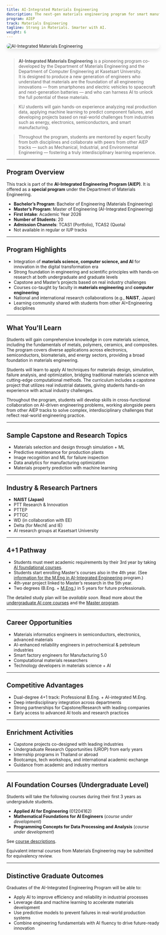 ```yaml
---
title: AI-Integrated Materials Engineering
description: The next-gen materials engineering program for smart manufacturing, semiconductors, and AI-powered innovation.
program: AIEP
track: Materials Engineering
tagline: Strong in Materials. Smarter with AI.
weight: 6
---
```


<img src="../../../img/banners/materials-hero-new.png"
     alt="AI-Integrated Materials Engineering"
     style="max-width: 100%; height: auto; margin: 0 0 2rem 0; border-radius: 1rem; box-shadow: 0 6px 12px rgba(0,0,0,0.1); display: block;" />

> **AI-Integrated Materials Engineering** is a pioneering program co-developed by the Department of Materials Engineering and the Department of Computer Engineering at Kasetsart University.  
> It is designed to produce a new generation of engineers who understand that materials are the foundation of all engineering innovations — from smartphones and electric vehicles to spacecraft and next-generation batteries — and who can harness AI to unlock the full potential of these materials.

> KU students will gain hands-on experience analyzing real production data, applying machine learning to predict component failures, and developing projects based on real-world challenges from industries such as energy, electronics, semiconductors, and smart manufacturing.

> Throughout the program, students are mentored by expert faculty from both disciplines and collaborate with peers from other AIEP tracks — such as Mechanical, Industrial, and Environmental Engineering — fostering a truly interdisciplinary learning experience.

---

##  Program Overview

This track is part of the **AI-Integrated Engineering Program (AIEP)**. It is offered as a **special program** under the Department of Materials Engineering.

-  **Bachelor’s Program**: Bachelor of Engineering (Materials Engineering)
-  **Master’s Program**: Master of Engineering (AI-Integrated Engineering)
-  **First intake**: Academic Year 2026
-  **Number of Students**: 20
-  **Admission Channels**: TCAS1 (Portfolio), TCAS2 (Quota)
-  Not available in regular or IUP tracks

---

##  Program Highlights

- Integration of **materials science, computer science, and AI** for innovation in the digital transformation era
- Strong foundation in engineering and scientific principles with hands-on research at both undergraduate and graduate levels
- Capstone and Master’s projects based on real industry challenges
- Courses co-taught by faculty in **materials engineering** and **computer engineering**
- National and international research collaborations (e.g., **NAIST**, Japan)
- Learning community shared with students from other AI+Engineering disciplines

---

##  What You'll Learn

Students will gain comprehensive knowledge in core materials science, including the fundamentals of metals, polymers, ceramics, and composites. The program covers diverse applications across electronics, semiconductors, biomaterials, and energy sectors, providing a broad foundation in materials engineering.

Students will learn to apply AI techniques for materials design, simulation, failure analysis, and optimization, bridging traditional materials science with cutting-edge computational methods. The curriculum includes a capstone project that utilizes real industrial datasets, giving students hands-on experience with actual industry challenges.

Throughout the program, students will develop skills in cross-functional collaboration on AI-driven engineering problems, working alongside peers from other AIEP tracks to solve complex, interdisciplinary challenges that reflect real-world engineering practice.

---

##  Sample Capstone and Research Topics

- Materials selection and design through simulation + ML
- Predictive maintenance for production plants
- Image recognition and ML for failure inspection
- Data analytics for manufacturing optimization
- Materials property prediction with machine learning

---

##  Industry & Research Partners

- **NAIST (Japan)**
- PTT Research & Innovation
- PTTEP
- PTTGC
- WD (in collaboration with EE)
- Delta (for MechE and IE)
- AI research groups at Kasetsart University

---

##  4+1 Pathway
- Students must meet academic requirements by their 3rd year by taking [AI foundational courses](/docs/ai-core-courses).
- Students start enrolling Master's courses also in the 4th year. (See [information for the M.Eng in AI-Integrated Engineering](/docs/master/ai-integrated) program.)
- 4th-year project linked to Master’s research in the 5th year.
- Two degrees (B.Eng. + [M.Eng.](/docs/master/ai-integrated)) in 5 years for future professionals.

The detailed study plan will be *available soon*.  Read more about the [undergraduate AI core courses](/docs/ai-core-courses) and the [Master program](/docs/master/ai-integrated).

---

##  Career Opportunities

- Materials informatics engineers in semiconductors, electronics, advanced materials
- AI-enhanced reliability engineers in petrochemical & petroleum industries
- Smart factory engineers for Manufacturing 5.0
- Computational materials researchers
- Technology developers in materials science + AI

---

##  Competitive Advantages

- Dual-degree 4+1 track: Professional B.Eng. + AI-integrated M.Eng.
- Deep interdisciplinary integration across departments
- Strong partnerships for Capstone/Research with leading companies
- Early access to advanced AI tools and research practices

---

##  Enrichment Activities

- Capstone projects co-designed with leading industries
- Undergraduate Research Opportunities (UROP) from early years
- Internship programs in Thailand or abroad
- Bootcamps, tech workshops, and international academic exchange
- Guidance from academic and industry mentors

---

##  AI Foundation Courses (Undergraduate Level)
Students will take the following courses during their first 3 years as undergradute students.

- **Applied AI for Engineering** (01204162)  
- **Mathematical Foundations for AI Engineers**  (*course under development*)
- **Programming Concepts for Data Processing and Analysis** (*course under development*)

See [course descriptions](/docs/ai-core-courses).

Equivalent internal courses from Materials Engineering may be submitted for equivalency review.

---

##  Distinctive Graduate Outcomes

Graduates of the AI-Integrated Engineering Program will be able to:

- Apply AI to improve efficiency and reliability in industrial processes
- Leverage data and machine learning to accelerate materials development
- Use predictive models to prevent failures in real-world production systems
- Combine engineering fundamentals with AI fluency to drive future-ready innovation
